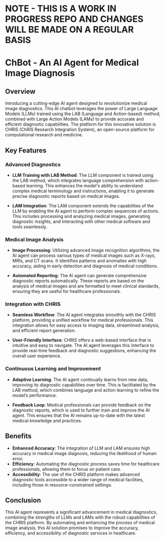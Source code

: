 # NOTE - THIS IS A WORK IN PROGRESS REPO AND CHANGES WILL BE MADE ON A REGULAR BASIS 

# ChBot - An AI Agent for Medical Image Diagnosis

## Overview
Introducing a cutting-edge AI agent designed to revolutionize medical image diagnostics. This AI chatbot leverages the power of Large Language Models (LLMs) trained using the LAB (Language and Action-based) method, combined with Large Action Models (LAMs) to provide accurate and efficient diagnostic capabilities. The platform for this innovative solution is CHRIS (ChRIS Research Integration System), an open-source platform for computational research and medicine.

## Key Features

### Advanced Diagnostics
- **LLM Training with LAB Method**: The LLM component is trained using the LAB method, which integrates language comprehension with action-based learning. This enhances the model's ability to understand complex medical terminology and instructions, enabling it to generate precise diagnostic reports based on medical images.
  
- **LAM Integration**: The LAM component extends the capabilities of the LLM by enabling the AI agent to perform complex sequences of actions. This includes processing and analyzing medical images, generating diagnostic insights, and interacting with other medical software and tools seamlessly.

### Medical Image Analysis
- **Image Processing**: Utilizing advanced image recognition algorithms, the AI agent can process various types of medical images such as X-rays, MRIs, and CT scans. It identifies patterns and anomalies with high accuracy, aiding in early detection and diagnosis of medical conditions.
  
- **Automated Reporting**: The AI agent can generate comprehensive diagnostic reports automatically. These reports are based on the analysis of medical images and are formatted to meet clinical standards, ensuring they are useful for healthcare professionals.

### Integration with CHRIS
- **Seamless Workflow**: The AI agent integrates smoothly with the CHRIS platform, providing a unified workflow for medical professionals. This integration allows for easy access to imaging data, streamlined analysis, and efficient report generation.
  
- **User-Friendly Interface**: CHRIS offers a web-based interface that is intuitive and easy to navigate. The AI agent leverages this interface to provide real-time feedback and diagnostic suggestions, enhancing the overall user experience.

### Continuous Learning and Improvement
- **Adaptive Learning**: The AI agent continually learns from new data, improving its diagnostic capabilities over time. This is facilitated by the LAB method, which combines language and action learning to refine the model’s performance.
  
- **Feedback Loop**: Medical professionals can provide feedback on the diagnostic reports, which is used to further train and improve the AI agent. This ensures that the AI remains up-to-date with the latest medical knowledge and practices.

## Benefits

- **Enhanced Accuracy**: The integration of LLM and LAM ensures high accuracy in medical image diagnosis, reducing the likelihood of human error.
- **Efficiency**: Automating the diagnostic process saves time for healthcare professionals, allowing them to focus on patient care.
- **Accessibility**: The use of the CHRIS platform makes advanced diagnostic tools accessible to a wider range of medical facilities, including those in resource-constrained settings.

## Conclusion
This AI agent represents a significant advancement in medical diagnostics, combining the strengths of LLMs and LAMs with the robust capabilities of the CHRIS platform. By automating and enhancing the process of medical image analysis, this AI solution promises to improve the accuracy, efficiency, and accessibility of diagnostic services in healthcare.

